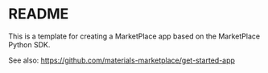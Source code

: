 # README

This is a template for creating a MarketPlace app based on the MarketPlace Python SDK.

See also: https://github.com/materials-marketplace/get-started-app
